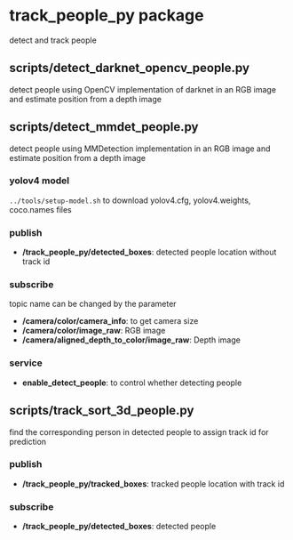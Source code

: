 # track_people_py package

detect and track people

## scripts/detect_darknet_opencv_people.py

detect people using OpenCV implementation of darknet in an RGB image and estimate position from a depth image

## scripts/detect_mmdet_people.py

detect people using MMDetection implementation in an RGB image and estimate position from a depth image

### yolov4 model

`../tools/setup-model.sh` to download yolov4.cfg, yolov4.weights, coco.names files

### publish
- **/track_people_py/detected_boxes**: detected people location without track id

### subscribe
topic name can be changed by the parameter

- **/camera/color/camera_info**: to get camera size
- **/camera/color/image_raw**: RGB image
- **/camera/aligned_depth_to_color/image_raw**: Depth image

### service
- **enable_detect_people**: to control whether detecting people


## scripts/track_sort_3d_people.py

find the corresponding person in detected people to assign track id for prediction

### publish
- **/track_people_py/tracked_boxes**: tracked people location with track id

### subscribe
- **/track_people_py/detected_boxes**: detected people

